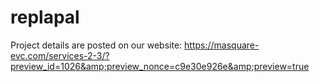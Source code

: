 # replapal
Project details are posted on our website:
https://masquare-evc.com/services-2-3/?preview_id=1026&amp;preview_nonce=c9e30e926e&amp;preview=true
